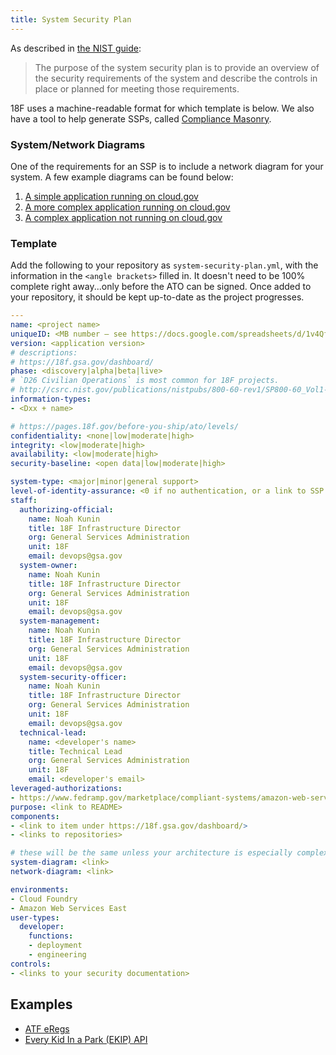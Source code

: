 ```yaml
---
title: System Security Plan
---
```


As described in [the NIST guide](http://csrc.nist.gov/publications/nistpubs/800-18-Rev1/sp800-18-Rev1-final.pdf#page=7):

> The purpose of the system security plan is to provide an overview of the security requirements of the system and describe the controls in place or planned for meeting those requirements.

18F uses a machine-readable format for which template is below. We also have a tool to help generate SSPs, called [Compliance Masonry](https://github.com/opencontrol/compliance-masonry).

### System/Network Diagrams

One of the requirements for an SSP is to include a network diagram for your system. A few example diagrams can be found below:

1. [A simple application running on cloud.gov](https://docs.google.com/drawings/d/1f7y1nAkNfFX0MuHNB11z6bNCoNohQJ5f4s4xLr4zxds/edit)
1. [A more complex application running on cloud.gov](https://docs.google.com/drawings/d/1LomjFFPlpIrO4i5H13ECJFVLCQ2i-nvJhiyd6IyUQYg/edit)
1. [A complex application not running on cloud.gov](https://docs.google.com/drawings/d/10cH-OUB1NWzCI0v9LPzm7AXCfrHXNkDgnae-7hcUFu8/edit)

### Template

Add the following to your repository as `system-security-plan.yml`, with the information in the `<angle brackets>` filled in. It doesn't need to be 100% complete right away...only before the ATO can be signed. Once added to your repository, it should be kept up-to-date as the project progresses.

```yaml
---
name: <project name>
uniqueID: <MB number – see https://docs.google.com/spreadsheets/d/1v4QfXGaJVy9-CZ0n6cFLHGGs_5TL1l8uCh6ZyNYjMDk/edit#gid=2047916505>
version: <application version>
# descriptions:
# https://18f.gsa.gov/dashboard/
phase: <discovery|alpha|beta|live>
# `D26 Civilian Operations` is most common for 18F projects.
# http://csrc.nist.gov/publications/nistpubs/800-60-rev1/SP800-60_Vol1-Rev1.pdf#page=23
information-types:
- <Dxx + name>

# https://pages.18f.gov/before-you-ship/ato/levels/
confidentiality: <none|low|moderate|high>
integrity: <low|moderate|high>
availability: <low|moderate|high>
security-baseline: <open data|low|moderate|high>

system-type: <major|minor|general support>
level-of-identity-assurance: <0 if no authentication, or a link to SSP of the forthcoming identity system>
staff:
  authorizing-official:
    name: Noah Kunin
    title: 18F Infrastructure Director
    org: General Services Administration
    unit: 18F
    email: devops@gsa.gov
  system-owner:
    name: Noah Kunin
    title: 18F Infrastructure Director
    org: General Services Administration
    unit: 18F
    email: devops@gsa.gov
  system-management:
    name: Noah Kunin
    title: 18F Infrastructure Director
    org: General Services Administration
    unit: 18F
    email: devops@gsa.gov
  system-security-officer:
    name: Noah Kunin
    title: 18F Infrastructure Director
    org: General Services Administration
    unit: 18F
    email: devops@gsa.gov
  technical-lead:
    name: <developer's name>
    title: Technical Lead
    org: General Services Administration
    unit: 18F
    email: <developer's email>
leveraged-authorizations:
- https://www.fedramp.gov/marketplace/compliant-systems/amazon-web-services-aws-eastwest-us-public-cloud/
purpose: <link to README>
components:
- <link to item under https://18f.gsa.gov/dashboard/>
- <links to repositories>

# these will be the same unless your architecture is especially complex
system-diagram: <link>
network-diagram: <link>

environments:
- Cloud Foundry
- Amazon Web Services East
user-types:
  developer:
    functions:
    - deployment
    - engineering
controls:
- <links to your security documentation>
```

## Examples

* [ATF eRegs](https://github.com/18F/atf-eregs/blob/master/system-security-plan.yml)
* [Every Kid In a Park (EKIP) API](https://github.com/18F/ekip-api/blob/master/system-security-plan.yml)
